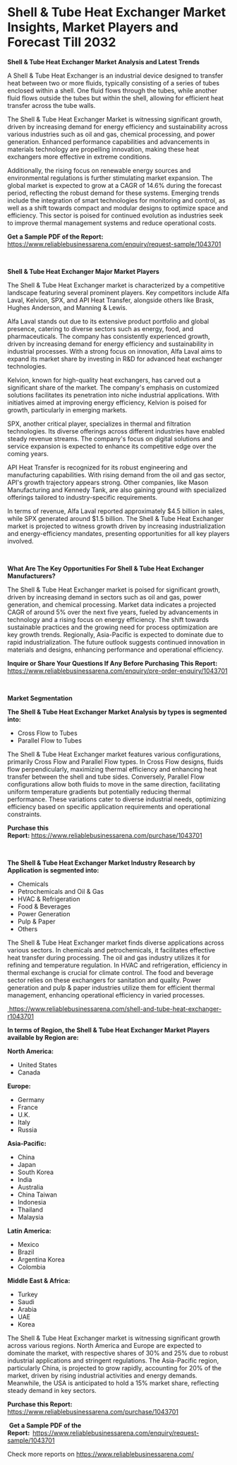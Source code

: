 <p><h1>Shell & Tube Heat Exchanger Market Insights, Market Players and Forecast Till 2032</h1></p><p><strong>Shell & Tube Heat Exchanger Market Analysis and Latest Trends</strong></p>
<p><p>A Shell & Tube Heat Exchanger is an industrial device designed to transfer heat between two or more fluids, typically consisting of a series of tubes enclosed within a shell. One fluid flows through the tubes, while another fluid flows outside the tubes but within the shell, allowing for efficient heat transfer across the tube walls.</p><p>The Shell & Tube Heat Exchanger Market is witnessing significant growth, driven by increasing demand for energy efficiency and sustainability across various industries such as oil and gas, chemical processing, and power generation. Enhanced performance capabilities and advancements in materials technology are propelling innovation, making these heat exchangers more effective in extreme conditions.</p><p>Additionally, the rising focus on renewable energy sources and environmental regulations is further stimulating market expansion. The global market is expected to grow at a CAGR of 14.6% during the forecast period, reflecting the robust demand for these systems. Emerging trends include the integration of smart technologies for monitoring and control, as well as a shift towards compact and modular designs to optimize space and efficiency. This sector is poised for continued evolution as industries seek to improve thermal management systems and reduce operational costs.</p></p>
<p><strong>Get a Sample PDF of the Report:&nbsp;</strong> <a href="https://www.reliablebusinessarena.com/enquiry/request-sample/1043701?utm_campaign=2531&utm_medium=2&utm_source=Github&utm_content=ia&utm_term=10042025&utm_id=shell-tube-heat-exchanger">https://www.reliablebusinessarena.com/enquiry/request-sample/1043701</a></p>
<p>&nbsp;</p>
<p><strong>Shell & Tube Heat Exchanger Major Market Players</strong></p>
<p><p>The Shell & Tube Heat Exchanger market is characterized by a competitive landscape featuring several prominent players. Key competitors include Alfa Laval, Kelvion, SPX, and API Heat Transfer, alongside others like Brask, Hughes Anderson, and Manning & Lewis. </p><p>Alfa Laval stands out due to its extensive product portfolio and global presence, catering to diverse sectors such as energy, food, and pharmaceuticals. The company has consistently experienced growth, driven by increasing demand for energy efficiency and sustainability in industrial processes. With a strong focus on innovation, Alfa Laval aims to expand its market share by investing in R&D for advanced heat exchanger technologies.</p><p>Kelvion, known for high-quality heat exchangers, has carved out a significant share of the market. The company's emphasis on customized solutions facilitates its penetration into niche industrial applications. With initiatives aimed at improving energy efficiency, Kelvion is poised for growth, particularly in emerging markets.</p><p>SPX, another critical player, specializes in thermal and filtration technologies. Its diverse offerings across different industries have enabled steady revenue streams. The company's focus on digital solutions and service expansion is expected to enhance its competitive edge over the coming years.</p><p>API Heat Transfer is recognized for its robust engineering and manufacturing capabilities. With rising demand from the oil and gas sector, API's growth trajectory appears strong. Other companies, like Mason Manufacturing and Kennedy Tank, are also gaining ground with specialized offerings tailored to industry-specific requirements.</p><p>In terms of revenue, Alfa Laval reported approximately $4.5 billion in sales, while SPX generated around $1.5 billion. The Shell & Tube Heat Exchanger market is projected to witness growth driven by increasing industrialization and energy-efficiency mandates, presenting opportunities for all key players involved.</p></p>
<p>&nbsp;</p>
<p><strong>What Are The Key Opportunities For Shell & Tube Heat Exchanger Manufacturers?</strong></p>
<p><p>The Shell & Tube Heat Exchanger market is poised for significant growth, driven by increasing demand in sectors such as oil and gas, power generation, and chemical processing. Market data indicates a projected CAGR of around 5% over the next five years, fueled by advancements in technology and a rising focus on energy efficiency. The shift towards sustainable practices and the growing need for process optimization are key growth trends. Regionally, Asia-Pacific is expected to dominate due to rapid industrialization. The future outlook suggests continued innovation in materials and designs, enhancing performance and operational efficiency.</p></p>
<p><strong>Inquire or Share Your Questions If Any Before Purchasing This Report:</strong> <a href="https://www.reliablebusinessarena.com/enquiry/pre-order-enquiry/1043701?utm_campaign=2531&utm_medium=2&utm_source=Github&utm_content=ia&utm_term=10042025&utm_id=shell-tube-heat-exchanger">https://www.reliablebusinessarena.com/enquiry/pre-order-enquiry/1043701</a></p>
<p>&nbsp;</p>
<p><strong>Market Segmentation</strong></p>
<p><strong>The Shell & Tube Heat Exchanger Market Analysis by types is segmented into:</strong></p>
<p><ul><li>Cross Flow to Tubes</li><li>Parallel Flow to Tubes</li></ul></p>
<p><p>The Shell & Tube Heat Exchanger market features various configurations, primarily Cross Flow and Parallel Flow types. In Cross Flow designs, fluids flow perpendicularly, maximizing thermal efficiency and enhancing heat transfer between the shell and tube sides. Conversely, Parallel Flow configurations allow both fluids to move in the same direction, facilitating uniform temperature gradients but potentially reducing thermal performance. These variations cater to diverse industrial needs, optimizing efficiency based on specific application requirements and operational constraints.</p></p>
<p><strong>Purchase this Report:&nbsp;</strong><a href="https://www.reliablebusinessarena.com/purchase/1043701?utm_campaign=2531&utm_medium=2&utm_source=Github&utm_content=ia&utm_term=10042025&utm_id=shell-tube-heat-exchanger">https://www.reliablebusinessarena.com/purchase/1043701</a></p>
<p>&nbsp;</p>
<p><strong>The Shell & Tube Heat Exchanger Market Industry Research by Application is segmented into:</strong></p>
<p><ul><li>Chemicals</li><li>Petrochemicals and Oil & Gas</li><li>HVAC & Refrigeration</li><li>Food & Beverages</li><li>Power Generation</li><li>Pulp & Paper</li><li>Others</li></ul></p>
<p><p>The Shell & Tube Heat Exchanger market finds diverse applications across various sectors. In chemicals and petrochemicals, it facilitates effective heat transfer during processing. The oil and gas industry utilizes it for refining and temperature regulation. In HVAC and refrigeration, efficiency in thermal exchange is crucial for climate control. The food and beverage sector relies on these exchangers for sanitation and quality. Power generation and pulp & paper industries utilize them for efficient thermal management, enhancing operational efficiency in varied processes.</p></p>
<p><a href="https://www.reliablebusinessarena.com/shell-and-tube-heat-exchanger-r1043701?utm_campaign=2531&utm_medium=2&utm_source=Github&utm_content=ia&utm_term=10042025&utm_id=shell-tube-heat-exchanger">&nbsp;https://www.reliablebusinessarena.com/shell-and-tube-heat-exchanger-r1043701</a></p>
<p><strong>In terms of Region, the Shell & Tube Heat Exchanger Market Players available by Region are:</strong></p>
<p>
    <p> <strong> North America: </strong>
        <ul>
            <li>United States</li>
            <li>Canada</li>
        </ul>
        </p> 
    <p> <strong> Europe: </strong>
        <ul>
            <li>Germany</li>
            <li>France</li>
            <li>U.K.</li>
            <li>Italy</li>
            <li>Russia</li>
        </ul>
        </p> 
    <p> <strong> Asia-Pacific: </strong>
        <ul>
            <li>China</li>
            <li>Japan</li>
            <li>South Korea</li>
            <li>India</li>
            <li>Australia</li>
            <li>China Taiwan</li>
            <li>Indonesia</li>
            <li>Thailand</li>
            <li>Malaysia</li>
        </ul>
        </p> 
    <p> <strong> Latin America: </strong>
        <ul>
            <li>Mexico</li>
            <li>Brazil</li>
            <li>Argentina Korea</li>
            <li>Colombia</li>
        </ul>
        </p> 
    <p> <strong> Middle East & Africa: </strong>
        <ul>
            <li>Turkey</li>
            <li>Saudi</li>
            <li>Arabia</li>
            <li>UAE</li>
            <li>Korea</li>
        </ul>
    </p>
    </p>
<p><p>The Shell & Tube Heat Exchanger market is witnessing significant growth across various regions. North America and Europe are expected to dominate the market, with respective shares of 30% and 25% due to robust industrial applications and stringent regulations. The Asia-Pacific region, particularly China, is projected to grow rapidly, accounting for 20% of the market, driven by rising industrial activities and energy demands. Meanwhile, the USA is anticipated to hold a 15% market share, reflecting steady demand in key sectors.</p></p>
<p><strong>Purchase this Report: </strong><a href="https://www.reliablebusinessarena.com/purchase/1043701?utm_campaign=2531&utm_medium=2&utm_source=Github&utm_content=ia&utm_term=10042025&utm_id=shell-tube-heat-exchanger">https://www.reliablebusinessarena.com/purchase/1043701</a></p>
<p>&nbsp;<strong>Get a Sample PDF of the Report:&nbsp;&nbsp;</strong><a href="https://www.reliablebusinessarena.com/enquiry/request-sample/1043701?utm_campaign=2531&utm_medium=2&utm_source=Github&utm_content=ia&utm_term=10042025&utm_id=shell-tube-heat-exchanger">https://www.reliablebusinessarena.com/enquiry/request-sample/1043701</a></p>
<p><strong></strong></p>
<p>Check more reports on <a href="https://www.reliablebusinessarena.com/?utm_campaign=2531&utm_medium=2&utm_source=Github&utm_content=ia&utm_term=10042025&utm_id=shell-tube-heat-exchanger">https://www.reliablebusinessarena.com/</a></p>